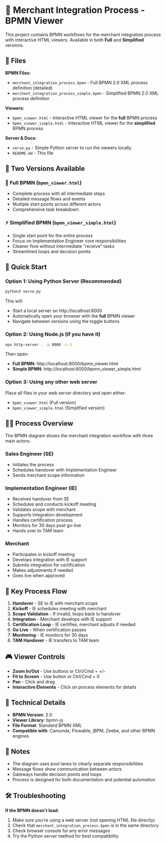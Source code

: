 # 🔄 Merchant Integration Process - BPMN Viewer

This project contains BPMN workflows for the merchant integration process with interactive HTML viewers. Available in both **Full** and **Simplified** versions.

## 📁 Files

**BPMN Files:**
- `merchant_integration_process.bpmn` - Full BPMN 2.0 XML process definition (detailed)
- `merchant_integration_process_simple.bpmn` - Simplified BPMN 2.0 XML process definition

**Viewers:**
- `bpmn_viewer.html` - Interactive HTML viewer for the **full** BPMN process
- `bpmn_viewer_simple.html` - Interactive HTML viewer for the **simplified** BPMN process

**Server & Docs:**
- `serve.py` - Simple Python server to run the viewers locally
- `README.md` - This file

## 🎯 Two Versions Available

### 🔧 **Full BPMN** (`bpmn_viewer.html`)
- Complete process with all intermediate steps
- Detailed message flows and events
- Multiple start points across different actors
- Comprehensive task breakdown

### ⚡ **Simplified BPMN** (`bpmn_viewer_simple.html`)
- Single start point for the entire process
- Focus on Implementation Engineer core responsibilities
- Cleaner flow without intermediate "receive" tasks
- Streamlined loops and decision points

## 🚀 Quick Start

### Option 1: Using Python Server (Recommended)
```bash
python3 serve.py
```
This will:
- Start a local server on http://localhost:8000
- Automatically open your browser with the **full** BPMN viewer
- Navigate between versions using the toggle buttons

### Option 2: Using Node.js (if you have it)
```bash
npx http-server . -p 8000 -c-1
```
Then open:
- **Full BPMN**: http://localhost:8000/bpmn_viewer.html
- **Simple BPMN**: http://localhost:8000/bpmn_viewer_simple.html

### Option 3: Using any other web server
Place all files in your web server directory and open either:
- `bpmn_viewer.html` (Full version)
- `bpmn_viewer_simple.html` (Simplified version)

## 🏊‍♂️ Process Overview

The BPMN diagram shows the merchant integration workflow with three main actors:

### **Sales Engineer (SE)**
- Initiates the process
- Schedules handover with Implementation Engineer
- Sends merchant scope information

### **Implementation Engineer (IE)**
- Receives handover from SE
- Schedules and conducts kickoff meeting
- Validates scope with merchant
- Supports integration development
- Handles certification process
- Monitors for 30 days post go-live
- Hands over to TAM team

### **Merchant**
- Participates in kickoff meeting
- Develops integration with IE support
- Submits integration for certification
- Makes adjustments if needed
- Goes live when approved

## 🔄 Key Process Flow

1. **Handover** - SE to IE with merchant scope
2. **Kickoff** - IE schedules meeting with merchant
3. **Scope Validation** - If invalid, loops back to handover
4. **Integration** - Merchant develops with IE support
5. **Certification Loop** - IE certifies, merchant adjusts if needed
6. **Go Live** - When certification passes
7. **Monitoring** - IE monitors for 30 days
8. **TAM Handover** - IE transfers to TAM team

## 🎮 Viewer Controls

- **Zoom In/Out** - Use buttons or Ctrl/Cmd + +/-
- **Fit to Screen** - Use button or Ctrl/Cmd + 0
- **Pan** - Click and drag
- **Interactive Elements** - Click on process elements for details

## 🔧 Technical Details

- **BPMN Version**: 2.0
- **Viewer Library**: bpmn-js
- **File Format**: Standard BPMN XML
- **Compatible with**: Camunda, Flowable, jBPM, Zeebe, and other BPMN engines

## 📝 Notes

- The diagram uses pool lanes to clearly separate responsibilities
- Message flows show communication between actors
- Gateways handle decision points and loops
- Process is designed for both documentation and potential automation

## 🛠️ Troubleshooting

**If the BPMN doesn't load:**
1. Make sure you're using a web server (not opening HTML file directly)
2. Check that `merchant_integration_process.bpmn` is in the same directory
3. Check browser console for any error messages
4. Try the Python server method for best compatibility 